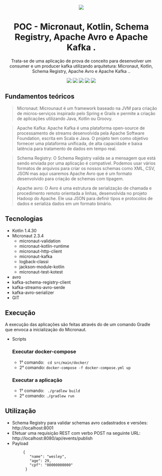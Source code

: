 <div align="center">

![](https://img.shields.io/badge/Status-Em%20Desenvolvimento-orange)
</div>

<div align="center">

# POC - Micronaut, Kotlin, Schema Registry, Apache Avro e Apache Kafka .
Trata-se de uma aplicação de prova de conceito para desenvolver um consumer e um producer kafka utilizando arquitetura: Micronaut, Kotlin, Schema Registry, Apache Avro e Apache Kafka ..

![](https://img.shields.io/badge/Autor-Wesley%20Oliveira%20Santos-brightgreen)
![](https://img.shields.io/badge/Language-Kotlin-brightgreen)
![](https://img.shields.io/badge/Framework-Micronaut-brightgreen)
![](https://img.shields.io/badge/Framework-Apache%20Avro-brightgreen)
![](https://img.shields.io/badge/Message%20Broker-Apache%20Kafka-brightgreen)

</div> 

## Fundamentos teóricos

> Micronaut: Microunaut é um framework baseado na JVM para criação de micros-serviços inspirado pelo Spring e Grails e permite a criação de aplicações utilizando Java, Kotlin ou Groovy.

> Apache Kafka: Apache Kafka é uma plataforma open-source de processamento de streams desenvolvida pela Apache Software Foundation, escrita em Scala e Java. O projeto tem como objetivo fornecer uma plataforma unificada, de alta capacidade e baixa latência para tratamento de dados em tempo real.

> Schema Registry: O Schema Registry valida se a mensagem que está sendo enviada por uma aplicação é compatível. Podemos usar vários formatos de arquivos para criar os nossos schemas como XML, CSV, JSON mas aqui usaremos Apache Avro que é um formato desenvolvido para criação de schemas com tipagem.

> Apache avro: O Avro é uma estrutura de serialização de chamada e procedimento remoto orientada a linhas, desenvolvida no projeto Hadoop do Apache. Ele usa JSON para definir tipos e protocolos de dados e serializa dados em um formato binário.

## Tecnologias
- Kotlin 1.4.30
- Micronaut 2.3.4
    - micronaut-validation
    - micronaut-kotlin-runtime
    - micronaut-http-client
    - micronaut-kafka
    - logback-classi
    - jackson-module-kotlin
    - micronaut-test-kotest
- avro
- kafka-schema-registry-client
- kafka-streams-avro-serde
- kafka-avro-serializer
- GIT

## Execução

A execução das aplicações são feitas através do de um comando Gradle que envoca a inicialização do Micronaut.

- Scripts
  ### Executar docker-compose
    - 1° comando: ``` cd src/main/docker/```
    - 2° comando: ```docker-compose -f docker-compose.yml up```
  ### Executar a aplicação
    - 1° comando: ``` ./gradlew build```
    - 2° comando: ```./gradlew run```

## Utilização
  - Schema Registry para validar schemas avro cadastrados e versões: http://localhost:8001   
  - Efetuar uma requisição REST com verbo POST na seguinte URL: http://localhost:8080/api/events/publish
  - Payload
      ``` 
           {
              "name": "wesley",
              "age": 29,
              "cpf": "00000000000"     
            }
    
